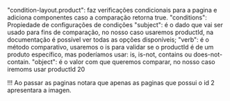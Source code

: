 "condition-layout.product": faz verificações condicionais para a pagina e adiciona componentes caso a comparação retorna true.
    "conditions": Propiedade de configurações de condições
        "subject":  é o dado que vai ser usado para fins de comparação, no nosso caso usaremos productId, na documentação é possível ver todas as opções disponíveis;
        "verb": é o método comparativo, usaremos o is para validar se o productId é de um produto específico, mas poderíamos usar: is, is-not, contains ou does-not-contain.
        "object": é o valor com que queremos comparar, no nosso caso iremoms usar productId 20

!!! Ao passar as paginas notara que apenas as paginas que possui o id 2 apresentara a imagen.